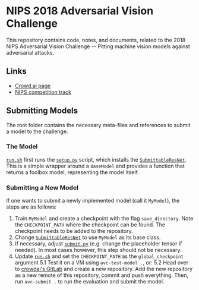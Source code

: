 # NIPS 2018 Adversarial Vision Challenge
This repository contains code, notes, and documents, related to the 2018 NIPS Adversarial Vision Challenge -- Pitting machine vision models against adversarial attacks.

## Links
* [Crowd.ai page](https://www.crowdai.org/challenges/nips-2018-adversarial-vision-challenge)
* [NIPS competition track](https://nips.cc/Conferences/2018/CompetitionTrack)

## Submitting Models

The root folder contains the necessary meta-files and references to submit a model to the challenge.

### The Model
[`run.sh`](./run.sh) first runs the [`setup.py`](./resnet-base/setup.py) script, which installs the 
[`SubmittableResNet`](./resnet-base/resnet_base/model/submittable_resnet.py). This is a simple wrapper around 
a `BaseModel` and provides a function that returns a foolbox model, representing the model itself.

### Submitting a New Model
If one wants to submit a newly implemented model (call it `MyModel`), the steps are as follows:

1. Train `MyModel` and create a checkpoint with the flag `save_directory`.
Note the `CHECKPOINT_PATH` where the checkpoint can be found. The checkpoint needs to be added to the repository.
2. Change [`SubmittableResNet`](./resnet-base/resnet_base/model/submittable_resnet.py) to use `MyModel` as
its base class. 
3. If necessary, adjust [`submit.py`](./resnet-base/resnet_base/mains/submit.py) (e.g. change the placeholder
tensor if needed). In most cases however, this step should not be necessary.
4. Update [`run.sh`](./run.sh) and set the `CHECKPOINT_PATH` as the `global_checkpoint` argument
5.1 Test it on a VM using `avc-test-model .`, or:
5.2 Head over to [crowdai's GitLab](https://gitlab.crowdai.org) and create a new repository. 
Add the new repository as a new remote of this repository, commit and push everything. Then, run `avc-submit .` to run the evaluation and submit the model.  
